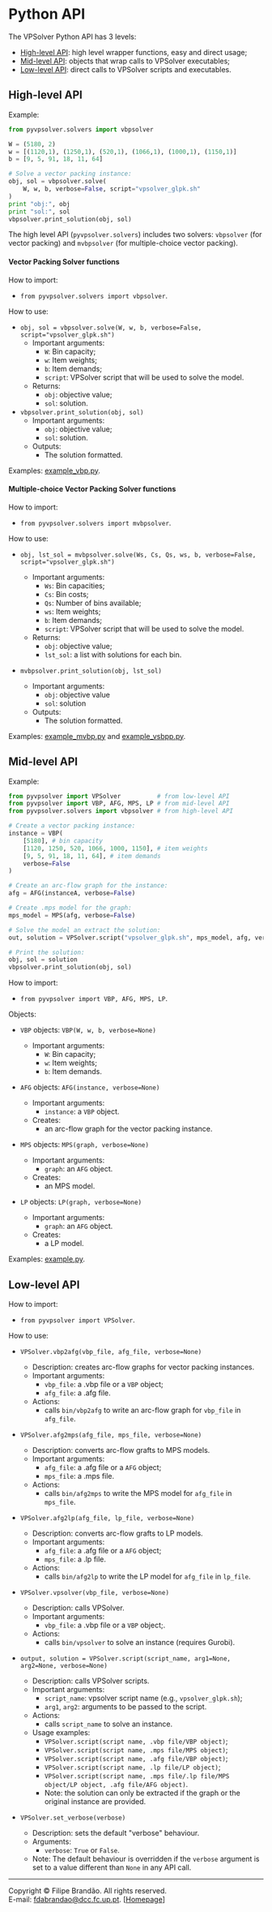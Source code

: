 # Python API

The VPSolver Python API has 3 levels:

* [High-level API](#high-level-api): high level wrapper functions, easy and direct usage;
* [Mid-level API](#mid-level-api): objects that wrap calls to VPSolver executables;
* [Low-level API](#low-level-api): direct calls to VPSolver scripts and executables.

## High-level API

Example:

```python
from pyvpsolver.solvers import vbpsolver

W = (5180, 2)
w = [(1120,1), (1250,1), (520,1), (1066,1), (1000,1), (1150,1)]
b = [9, 5, 91, 18, 11, 64]

# Solve a vector packing instance:
obj, sol = vbpsolver.solve(
    W, w, b, verbose=False, script="vpsolver_glpk.sh"
)
print "obj:", obj
print "sol:", sol
vbpsolver.print_solution(obj, sol)
```

The high level API (`pyvpsolver.solvers`) includes two solvers: `vbpsolver` (for vector packing) and `mvbpsolver` (for multiple-choice vector packing).

#### Vector Packing Solver functions

How to import: 

* `from pyvpsolver.solvers import vbpsolver`.

How to use:

* `obj, sol = vbpsolver.solve(W, w, b, verbose=False, script="vpsolver_glpk.sh")`
    * Important arguments:
        * `W`: Bin capacity;
        * `w`: Item weights;
        * `b`: Item demands;
        * `script`: VPSolver script that will be used to solve the model.
    * Returns:
        * `obj`: objective value;
        * `sol`: solution.
* `vbpsolver.print_solution(obj, sol)`
    * Important arguments:
        * `obj`: objective value;
        * `sol`: solution.
    * Outputs:
        * The solution formatted.

Examples: [example_vbp.py](https://github.com/fdabrandao/vpsolver/blob/master/examples/vpsolver/example_vbp.py).

#### Multiple-choice Vector Packing Solver functions

How to import:

* `from pyvpsolver.solvers import mvbpsolver`.

How to use:

* `obj, lst_sol = mvbpsolver.solve(Ws, Cs, Qs, ws, b, verbose=False, script="vpsolver_glpk.sh")`
    * Important arguments:
        * `Ws`: Bin capacities;
        * `Cs`: Bin costs;
        * `Qs`: Number of bins available;
        * `ws`: Item weights;
        * `b`: Item demands;
        * `script`: VPSolver script that will be used to solve the model.
    * Returns:
        * `obj`: objective value;
        * `lst_sol`: a list with solutions for each bin.

* `mvbpsolver.print_solution(obj, lst_sol)`
    * Important arguments:
        * `obj`: objective value
        * `sol`: solution
    * Outputs:
        * The solution formatted.

Examples: [example_mvbp.py](https://github.com/fdabrandao/vpsolver/blob/master/examples/vpsolver/example_mvbp.py) and [example_vsbpp.py](https://github.com/fdabrandao/vpsolver/blob/master/examples/vpsolver/example_vsbpp.py).

## Mid-level API

Example:

```python
from pyvpsolver import VPSolver          # from low-level API
from pyvpsolver import VBP, AFG, MPS, LP # from mid-level API
from pyvpsolver.solvers import vbpsolver # from high-level API

# Create a vector packing instance:
instance = VBP(
    [5180], # bin capacity
    [1120, 1250, 520, 1066, 1000, 1150], # item weights
    [9, 5, 91, 18, 11, 64], # item demands
    verbose=False
)

# Create an arc-flow graph for the instance:
afg = AFG(instanceA, verbose=False)

# Create .mps model for the graph:
mps_model = MPS(afg, verbose=False)

# Solve the model an extract the solution:
out, solution = VPSolver.script("vpsolver_glpk.sh", mps_model, afg, verbose=True)

# Print the solution:
obj, sol = solution
vbpsolver.print_solution(obj, sol)
``` 

How to import:

* `from pyvpsolver import VBP, AFG, MPS, LP`.

Objects:

* `VBP` objects: `VBP(W, w, b, verbose=None)`
    * Important arguments:
        * `W`: Bin capacity;
        * `w`: Item weights;
        * `b`: Item demands.      

* `AFG` objects: `AFG(instance, verbose=None)`
    * Important arguments:
        * `instance`: a `VBP` object.
    * Creates:
        * an arc-flow graph for the vector packing instance.

* `MPS` objects: `MPS(graph, verbose=None)`
    * Important arguments:
        * `graph`: an `AFG` object.
    * Creates:
        * an MPS model.

* `LP` objects: `LP(graph, verbose=None)`
    * Important arguments:
        * `graph`: an `AFG` object.
    * Creates:
        * a LP model.

Examples: [example.py](https://github.com/fdabrandao/vpsolver/blob/master/examples/vpsolver/example.py).

## Low-level API

How to import:

* `from pyvpsolver import VPSolver`.

How to use:

* `VPSolver.vbp2afg(vbp_file, afg_file, verbose=None)`
    * Description: creates arc-flow graphs for vector packing instances.
    * Important arguments:
        * `vbp_file`: a .vbp file or a `VBP` object;
        * `afg_file`: a .afg file.
    * Actions:
        * calls `bin/vbp2afg` to write an arc-flow graph for `vbp_file` in `afg_file`.

* `VPSolver.afg2mps(afg_file, mps_file, verbose=None)`
    * Description: converts arc-flow grafts to MPS models.
    * Important arguments:
        * `afg_file`: a .afg file or a `AFG` object;
        * `mps_file`: a .mps file.
    * Actions:
        * calls `bin/afg2mps` to write the MPS model for `afg_file` in `mps_file`.

* `VPSolver.afg2lp(afg_file, lp_file, verbose=None)`
    * Description: converts arc-flow grafts to LP models.
    * Important arguments:
        * `afg_file`: a .afg file or a `AFG` object;
        * `mps_file`: a .lp file.
    * Actions:
        * calls `bin/afg2lp` to write the LP model for `afg_file` in `lp_file`.

* `VPSolver.vpsolver(vbp_file, verbose=None)`
    * Description: calls VPSolver.
    * Important arguments:
        * `vbp_file`: a .vbp file or a `VBP` object;.
    * Actions:
        * calls `bin/vpsolver` to solve an instance (requires Gurobi).

* `output, solution = VPSolver.script(script_name, arg1=None, arg2=None, verbose=None)`
    * Description: calls VPSolver scripts.
    * Important arguments:
        * `script_name`: vpsolver script name (e.g., `vpsolver_glpk.sh`);
        * `arg1`, `arg2`: arguments to be passed to the script.
    * Actions:
        * calls `script_name` to solve an instance.
    * Usage examples:
        * `VPSolver.script(script name, .vbp file/VBP object)`;
        * `VPSolver.script(script name, .mps file/MPS object)`;
        * `VPSolver.script(script name, .afg file/VBP object)`;
        * `VPSolver.script(script name, .lp file/LP object)`;
        * `VPSolver.script(script name, .mps file/.lp file/MPS object/LP object, .afg file/AFG object)`.
        * Note: the solution can only be extracted if the graph or the original instance are provided.

* `VPSolver.set_verbose(verbose)`
    * Description: sets the default "verbose" behaviour.
    * Arguments:
        * `verbose`: `True` or `False`.
    * Note: The default behaviour is overridden if the `verbose` argument is set to a value different than `None` in any API call.

***
Copyright © Filipe Brandão. All rights reserved.  
E-mail: <fdabrandao@dcc.fc.up.pt>. [[Homepage](http://www.dcc.fc.up.pt/~fdabrandao/)]